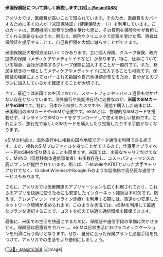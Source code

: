 **米国保険証について詳しく解説します[[TG💪+ @esim1088](https://t.me/s/esim1088)]**

アメリカでは、医療費が高いことで知られています。そのため、医療費をカバーするために多くの人が「米国保険証」（健康保険カード）を利用しています。このカードは、医療機関で診察や治療を受けた際に、その費用を保険会社が負担してくれる重要なものです。例えば、病院やクリニックで診察を受けた際、患者は保険証を提示することで、自己負担額を大幅に減らすことができます。

米国保険証の取得方法はいくつかあります。主に個人保険、グループ保険、政府提供の保険（メディケアやメディケイドなど）があります。特に、仕事についている場合、会社が提供するグループ保険に加入することが一般的です。また、移民手続きの一環としてメディケアやメディケイドに加入することも可能です。保険証の種類によってカバーされる範囲や自己負担額が異なるため、自分がどのプランに加入しているかを確認することが大切です。

さて、最近では米国での生活において、スマートフォンやモバイル通信も欠かせない存在となっています。海外旅行や長期滞在時に必要なのが、**米国のSIMカードやeSIM**です。特に、日本から持参したスマホや、現地で購入した端末には、米国専用のSIMカードやeSIMが必要です。eSIMとは、物理的なSIMカードを搭載せず、オンラインでSIMカードをダウンロードして使える新しい技術です。これにより、旅行先で新しいSIMカードを購入したり交換したりする手間がなくなります。

eSIMの利点は、海外旅行中に複数の国や地域でデータ通信を利用できる点です。また、複数のSIMプロファイルを持つことができるので、仕事用とプライベート用のSIMを切り替えることも簡単です。米国では、主要なキャリアだけでなく、MVNO（仮想移動体通信事業者）も多数存在し、コストパフォーマンスの高いプランが提供されています。例えば、T-MobileやAT&Tといった大手キャリアだけでなく、Cricket WirelessやGoogle Fiのような低価格で高品質な通信サービスもあります。

さらに、アメリカでは医療関連のアプリケーションも広く利用されており、これらのアプリを快適に使うためにも安定したインターネット接続は不可欠です。例えば、テレメディシン（オンライン診療）を利用する際には、高速かつ安定したネットワーク環境が求められます。このような状況では、eSIMを利用して最適なプランを選択することで、コストを抑えて快適な通信環境を確保できます。

最後に、米国での生活を快適にするために、保険証や通信手段の準備は欠かせません。保険証は医療費をカバーし、eSIMは日常生活におけるコミュニケーションを円滑に行う助けとなります。ぜひ、自分に合った保険プランと通信手段を見つけて、アメリカでの生活をより便利にしましょう。

[[TG💪+ @esim1088](https://t.me/s/esim1088) ![Image](https://i.postimg.cc/Y0z9fWf4/image.png)]